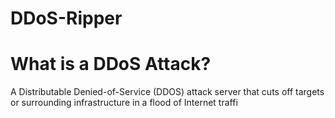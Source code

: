 # DDoS-Ripper

# What is a DDoS Attack?
A Distributable Denied-of-Service (DDOS) attack server that cuts off targets or surrounding infrastructure in a flood of Internet traffi